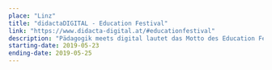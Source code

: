 ```yaml
---
place: "Linz"
title: "didactaDIGITAL - Education Festival"
link: "https://www.didacta-digital.at/#educationfestival"
description: "Pädagogik meets digital lautet das Motto des Education Festivals im Design Center Linz."
starting-date: 2019-05-23
ending-date: 2019-05-25
---
```

